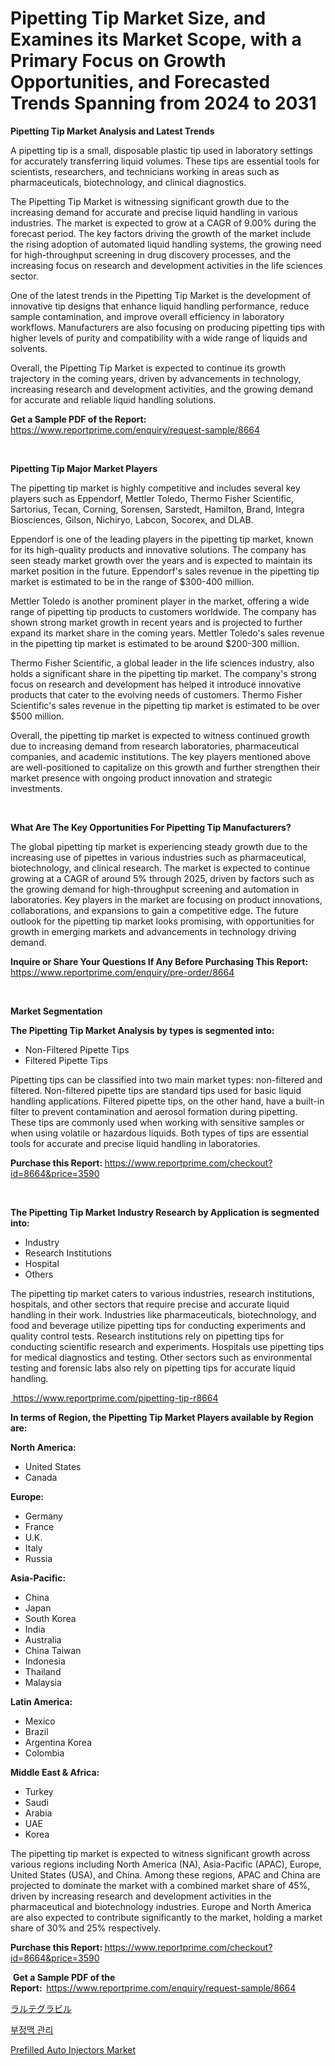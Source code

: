 <p><h1>Pipetting Tip Market Size, and Examines its Market Scope, with a Primary Focus on Growth Opportunities, and Forecasted Trends Spanning from 2024 to 2031</h1></p><p><strong>Pipetting Tip Market Analysis and Latest Trends</strong></p>
<p><p>A pipetting tip is a small, disposable plastic tip used in laboratory settings for accurately transferring liquid volumes. These tips are essential tools for scientists, researchers, and technicians working in areas such as pharmaceuticals, biotechnology, and clinical diagnostics.</p><p>The Pipetting Tip Market is witnessing significant growth due to the increasing demand for accurate and precise liquid handling in various industries. The market is expected to grow at a CAGR of 9.00% during the forecast period. The key factors driving the growth of the market include the rising adoption of automated liquid handling systems, the growing need for high-throughput screening in drug discovery processes, and the increasing focus on research and development activities in the life sciences sector.</p><p>One of the latest trends in the Pipetting Tip Market is the development of innovative tip designs that enhance liquid handling performance, reduce sample contamination, and improve overall efficiency in laboratory workflows. Manufacturers are also focusing on producing pipetting tips with higher levels of purity and compatibility with a wide range of liquids and solvents.</p><p>Overall, the Pipetting Tip Market is expected to continue its growth trajectory in the coming years, driven by advancements in technology, increasing research and development activities, and the growing demand for accurate and reliable liquid handling solutions.</p></p>
<p><strong>Get a Sample PDF of the Report:&nbsp;</strong> <a href="https://www.reportprime.com/enquiry/request-sample/8664">https://www.reportprime.com/enquiry/request-sample/8664</a></p>
<p>&nbsp;</p>
<p><strong>Pipetting Tip Major Market Players</strong></p>
<p><p>The pipetting tip market is highly competitive and includes several key players such as Eppendorf, Mettler Toledo, Thermo Fisher Scientific, Sartorius, Tecan, Corning, Sorensen, Sarstedt, Hamilton, Brand, Integra Biosciences, Gilson, Nichiryo, Labcon, Socorex, and DLAB.</p><p>Eppendorf is one of the leading players in the pipetting tip market, known for its high-quality products and innovative solutions. The company has seen steady market growth over the years and is expected to maintain its market position in the future. Eppendorf's sales revenue in the pipetting tip market is estimated to be in the range of $300-400 million.</p><p>Mettler Toledo is another prominent player in the market, offering a wide range of pipetting tip products to customers worldwide. The company has shown strong market growth in recent years and is projected to further expand its market share in the coming years. Mettler Toledo's sales revenue in the pipetting tip market is estimated to be around $200-300 million.</p><p>Thermo Fisher Scientific, a global leader in the life sciences industry, also holds a significant share in the pipetting tip market. The company's strong focus on research and development has helped it introduce innovative products that cater to the evolving needs of customers. Thermo Fisher Scientific's sales revenue in the pipetting tip market is estimated to be over $500 million.</p><p>Overall, the pipetting tip market is expected to witness continued growth due to increasing demand from research laboratories, pharmaceutical companies, and academic institutions. The key players mentioned above are well-positioned to capitalize on this growth and further strengthen their market presence with ongoing product innovation and strategic investments.</p></p>
<p>&nbsp;</p>
<p><strong>What Are The Key Opportunities For Pipetting Tip Manufacturers?</strong></p>
<p><p>The global pipetting tip market is experiencing steady growth due to the increasing use of pipettes in various industries such as pharmaceutical, biotechnology, and clinical research. The market is expected to continue growing at a CAGR of around 5% through 2025, driven by factors such as the growing demand for high-throughput screening and automation in laboratories. Key players in the market are focusing on product innovations, collaborations, and expansions to gain a competitive edge. The future outlook for the pipetting tip market looks promising, with opportunities for growth in emerging markets and advancements in technology driving demand.</p></p>
<p><strong>Inquire or Share Your Questions If Any Before Purchasing This Report:</strong> <a href="https://www.reportprime.com/enquiry/pre-order/8664">https://www.reportprime.com/enquiry/pre-order/8664</a></p>
<p>&nbsp;</p>
<p><strong>Market Segmentation</strong></p>
<p><strong>The Pipetting Tip Market Analysis by types is segmented into:</strong></p>
<p><ul><li>Non-Filtered Pipette Tips</li><li>Filtered Pipette Tips</li></ul></p>
<p><p>Pipetting tips can be classified into two main market types: non-filtered and filtered. Non-filtered pipette tips are standard tips used for basic liquid handling applications. Filtered pipette tips, on the other hand, have a built-in filter to prevent contamination and aerosol formation during pipetting. These tips are commonly used when working with sensitive samples or when using volatile or hazardous liquids. Both types of tips are essential tools for accurate and precise liquid handling in laboratories.</p></p>
<p><strong>Purchase this Report:&nbsp;</strong><a href="https://www.reportprime.com/checkout?id=8664&price=3590">https://www.reportprime.com/checkout?id=8664&price=3590</a></p>
<p>&nbsp;</p>
<p><strong>The Pipetting Tip Market Industry Research by Application is segmented into:</strong></p>
<p><ul><li>Industry</li><li>Research Institutions</li><li>Hospital</li><li>Others</li></ul></p>
<p><p>The pipetting tip market caters to various industries, research institutions, hospitals, and other sectors that require precise and accurate liquid handling in their work. Industries like pharmaceuticals, biotechnology, and food and beverage utilize pipetting tips for conducting experiments and quality control tests. Research institutions rely on pipetting tips for conducting scientific research and experiments. Hospitals use pipetting tips for medical diagnostics and testing. Other sectors such as environmental testing and forensic labs also rely on pipetting tips for accurate liquid handling.</p></p>
<p><a href="https://www.reportprime.com/pipetting-tip-r8664">&nbsp;https://www.reportprime.com/pipetting-tip-r8664</a></p>
<p><strong>In terms of Region, the Pipetting Tip Market Players available by Region are:</strong></p>
<p>
    <p> <strong> North America: </strong>
        <ul>
            <li>United States</li>
            <li>Canada</li>
        </ul>
        </p> 
    <p> <strong> Europe: </strong>
        <ul>
            <li>Germany</li>
            <li>France</li>
            <li>U.K.</li>
            <li>Italy</li>
            <li>Russia</li>
        </ul>
        </p> 
    <p> <strong> Asia-Pacific: </strong>
        <ul>
            <li>China</li>
            <li>Japan</li>
            <li>South Korea</li>
            <li>India</li>
            <li>Australia</li>
            <li>China Taiwan</li>
            <li>Indonesia</li>
            <li>Thailand</li>
            <li>Malaysia</li>
        </ul>
        </p> 
    <p> <strong> Latin America: </strong>
        <ul>
            <li>Mexico</li>
            <li>Brazil</li>
            <li>Argentina Korea</li>
            <li>Colombia</li>
        </ul>
        </p> 
    <p> <strong> Middle East & Africa: </strong>
        <ul>
            <li>Turkey</li>
            <li>Saudi</li>
            <li>Arabia</li>
            <li>UAE</li>
            <li>Korea</li>
        </ul>
    </p>
    </p>
<p><p>The pipetting tip market is expected to witness significant growth across various regions including North America (NA), Asia-Pacific (APAC), Europe, United States (USA), and China. Among these regions, APAC and China are projected to dominate the market with a combined market share of 45%, driven by increasing research and development activities in the pharmaceutical and biotechnology industries. Europe and North America are also expected to contribute significantly to the market, holding a market share of 30% and 25% respectively.</p></p>
<p><strong>Purchase this Report: </strong><a href="https://www.reportprime.com/checkout?id=8664&price=3590">https://www.reportprime.com/checkout?id=8664&price=3590</a></p>
<p>&nbsp;<strong>Get a Sample PDF of the Report:&nbsp;&nbsp;</strong><a href="https://www.reportprime.com/enquiry/request-sample/8664">https://www.reportprime.com/enquiry/request-sample/8664</a></p>
<p><strong></strong></p>
<p><p><a href="https://github.com/nxboeu02965442/Market-Research-Report-List-1/blob/main/585136923073.md">ラルテグラビル</a></p><p><a href="https://medium.com/@raymondietrich7892023/%EB%B6%80%EC%A0%95%EB%A7%A5-%EA%B4%80%EB%A6%AC-%EC%8B%9C%EC%9E%A5-%EC%84%B1%EA%B3%B5%EC%A0%81%EC%9D%B8-%EB%B9%84%EC%A6%88%EB%8B%88%EC%8A%A4-%EC%A0%84%EB%9E%B5%EC%9D%98-%ED%95%B5%EC%8B%AC-%EC%9A%94%EC%86%8C-2031%EB%85%84%EA%B9%8C%EC%A7%80-%EC%98%88%EC%B8%A1%ED%95%98%EA%B8%B0-42c3203846ab">부정맥 관리</a></p><p><a href="https://github.com/FassouRP/Market-Research-Report-List-4/blob/main/prefilled-auto-injectors-market.md">Prefilled Auto Injectors Market</a></p></p>